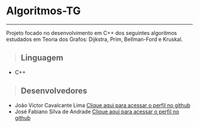 # Algoritmos-TG

<hr>

Projeto focado no desenvolvimento em C++ dos seguintes algoritmos estudados em Teoria dos Grafos: Dijkstra, Prim, Bellman-Ford e Kruskal.

> ## Linguagem

- C++

> ## Desenvolvedores

- João Victor Cavalcante Lima [Clique aqui para acessar o perfil no github](https://github.com/Jvictor-7/)
- José Fabiano Silva de Andrade [Clique aqui para acessar o perfil no github](https://github.com/radbios/)